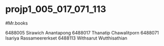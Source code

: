 # projp1_005_017_071_113
#Mr.books

 6488005 Sirawich Anantapong
 6488017 Thanatip Chawalitporn
 6488071 Isariya Rassameererkset
 6488113 Withsarut Wutthisathian
